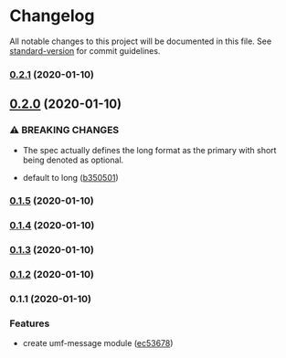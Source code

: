 # Changelog

All notable changes to this project will be documented in this file. See [standard-version](https://github.com/conventional-changelog/standard-version) for commit guidelines.

### [0.2.1](https://github.com/therealklanni/umf-message/compare/v0.2.0...v0.2.1) (2020-01-10)

## [0.2.0](https://github.com/therealklanni/umf-message/compare/v0.1.5...v0.2.0) (2020-01-10)

### ⚠ BREAKING CHANGES

- The spec actually defines the long format as the primary with short
  being denoted as optional.

- default to long ([b350501](https://github.com/therealklanni/umf-message/commit/b350501457b50c2405140dd07aecbd658dedbc26))

### [0.1.5](https://github.com/therealklanni/umf-message/compare/v0.1.4...v0.1.5) (2020-01-10)

### [0.1.4](https://github.com/therealklanni/umf-message/compare/v0.1.2...v0.1.4) (2020-01-10)

### [0.1.3](https://github.com/therealklanni/umf-message/compare/v0.1.2...v0.1.3) (2020-01-10)

### [0.1.2](https://github.com/therealklanni/umf-message/compare/v0.1.1...v0.1.2) (2020-01-10)

### 0.1.1 (2020-01-10)

### Features

- create umf-message module ([ec53678](https://github.com/therealklanni/umf-message/commit/ec53678d7046af422cbc47a4958895f747cde3fc))
